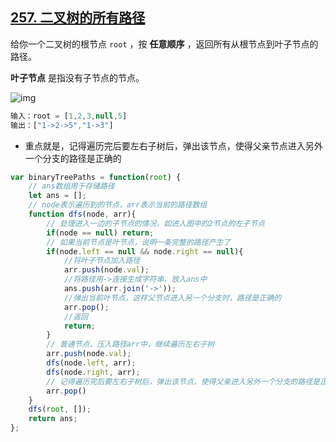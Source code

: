 ## [257. 二叉树的所有路径](https://leetcode-cn.com/problems/binary-tree-paths/)

给你一个二叉树的根节点 `root` ，按 **任意顺序** ，返回所有从根节点到叶子节点的路径。

**叶子节点** 是指没有子节点的节点。



![img](https://assets.leetcode.com/uploads/2021/03/12/paths-tree.jpg)

``` javascript
输入：root = [1,2,3,null,5]
输出：["1->2->5","1->3"]
```

- 重点就是，记得遍历完后要左右子树后，弹出该节点，使得父亲节点进入另外一个分支的路径是正确的

``` javascript
var binaryTreePaths = function(root) {
    // ans数组用于存储路径
    let ans = [];
    // node表示遍历到的节点，arr表示当前的路径数组
    function dfs(node, arr){
        // 处理进入一边的子节点的情况，如进入图中的2节点的左子节点
        if(node == null) return;
        // 如果当前节点是叶节点，说明一条完整的路径产生了
        if(node.left == null && node.right == null){
            //将叶子节点加入路径
            arr.push(node.val);
            //将路径用->连接生成字符串，放入ans中
            ans.push(arr.join('->'));
            //弹出当前叶节点，这样父节点进入另一个分支时，路径是正确的
            arr.pop();
            //返回
            return;
        }
        // 普通节点，压入路径arr中，继续遍历左右子树
        arr.push(node.val);
        dfs(node.left, arr);
        dfs(node.right, arr);
        // 记得遍历完后要左右子树后，弹出该节点，使得父亲进入另外一个分支的路径是正确的
        arr.pop()
    }
    dfs(root, []);
    return ans;
};
```

